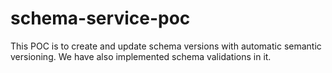 # schema-service-poc

This POC is to create and update schema versions with automatic semantic versioning. 
We have also implemented schema validations in it.
